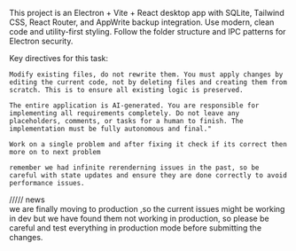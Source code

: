 <!-- Use this file to provide workspace-specific custom instructions to Copilot. For more details, visit https://code.visualstudio.com/docs/copilot/copilot-customization#_use-a-githubcopilotinstructionsmd-file -->

This project is an Electron + Vite + React desktop app with SQLite, Tailwind CSS, React Router, and AppWrite backup integration. Use modern, clean code and utility-first styling. Follow the folder structure and IPC patterns for Electron security.

Key directives for this task:

    Modify existing files, do not rewrite them. You must apply changes by editing the current code, not by deleting files and creating them from scratch. This is to ensure all existing logic is preserved.

    The entire application is AI-generated. You are responsible for implementing all requirements completely. Do not leave any placeholders, comments, or tasks for a human to finish. The implementation must be fully autonomous and final."

    Work on a single problem and after fixing it check if its correct then more on to next problem 

    remember we had infinite rerenderning issues in the past, so be careful with state updates and ensure they are done correctly to avoid performance issues.

///// news  
we are finally moving to production ,so the current issues might be working in dev but we have found them not working in production, so please be careful and test everything in production mode before submitting the changes.
